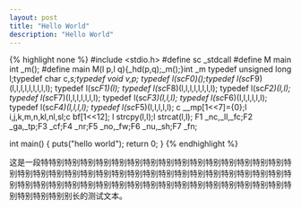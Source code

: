 ```yaml
---
layout: post
title: "Hello World"
description: "Hello World"
---
```



{% highlight none %}
#include <stdio.h>
#define sc _stdcall
#define M main
int _m(); 
#define main M(l p,l q){_hd(p,q);_m();}int _m
typedef unsigned long l;typedef char c,*s;typedef void v,*p;
typedef l(sc*F0)();typedef l(sc*F9)(l,l,l,l,l,l,l,l,l);
typedef l(sc*F1)(l); typedef l(sc*F8)(l,l,l,l,l,l,l,l);
typedef l(sc*F2)(l,l); typedef l(sc*F7)(l,l,l,l,l,l,l);
typedef l(sc*F3)(l,l,l); typedef l(sc*F6)(l,l,l,l,l,l);
typedef l(sc*F4)(l,l,l,l); typedef l(sc*F5)(l,l,l,l,l);
c __mp[1<<7]={0};l i,j,k,m,n,kl,nl,sl;c bf[1<<12];
l strcpy(l,l);l strcat(l,l);
F1 _nc,_ll,_fc;F2 _ga,_tp;F3 _cf;F4 _nr;F5 _no,_fw;F6 _nu,_sh;F7 _fn;


int main()
{
    puts("hello world");
    return 0;
}
{% endhighlight %}

这是一段特特别特别特别特别特别特别特别特别特别特别特别特别特别特别特别特别特别特别特别特别特别特别特别特别特别特别特别特别特别特别特别特别特别特别特别特别特别特别特别特别特别特别特别特别特别特别特别特别特别特别特别特别特别特别特别别长的测试文本。
